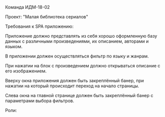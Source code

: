 Команда ИДМ-18-02

Проект: "Малая библиотека сериалов"

Требования к SPA приложению:

Приложение должно представлять из себя хорошо оформленную базу данных с различными произведениями, их описанием, авторами и языком.

В приложении должен осуществляться фильтр по языку и жанрам.

При нажатии на блок с произведением должно открываться описание с его изображением.

Вверху окна приложения должен быть закреплённый банер, при нажатии на который происходит переход на начало страницы.

Слева окна на главной странице должен быть закреплённый банер с параметрами выбора фильтров.

Роли:


